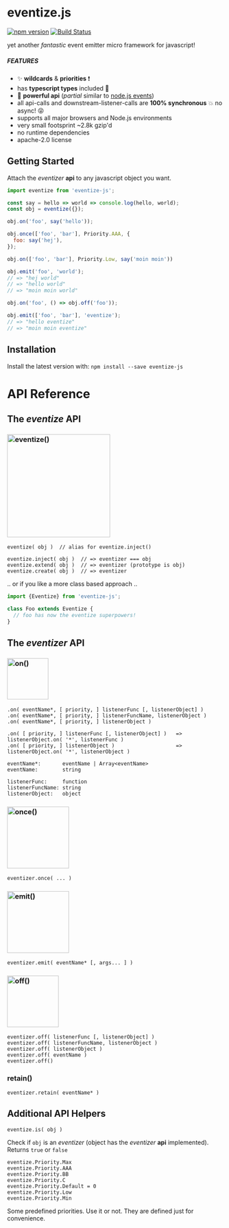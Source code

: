 # eventize.js

[![npm version](https://img.shields.io/npm/v/eventize-js?style=for-the-badge)](https://www.npmjs.com/package/eventize-js)
[![Build Status](https://img.shields.io/travis/spearwolf/eventize.svg?style=for-the-badge)](https://travis-ci.org/spearwolf/eventize)

yet another *fantastic* event emitter micro framework for javascript!

##### FEATURES

- :sparkles: **wildcards** & **priorities** :exclamation:
- has **typescript types** included :tada:
- :rocket: **powerful api** (*partial* similar to [node.js events](https://nodejs.org/api/events.html))
- all api-calls and downstream-listener-calls are **100% synchronous** :boom: no async! :stuck_out_tongue_closed_eyes:
- supports all major browsers and Node.js environments
- very small footsprint ~2.8k gzip'd
- no runtime dependencies
- apache-2.0 license


## Getting Started

Attach the _eventizer_ **api** to any javascript object you want.

```javascript
import eventize from 'eventize-js';

const say = hello => world => console.log(hello, world);
const obj = eventize({});

obj.on('foo', say('hello'));

obj.once(['foo', 'bar'], Priority.AAA, {
  foo: say('hej'),
});

obj.on(['foo', 'bar'], Priority.Low, say('moin moin'))

obj.emit('foo', 'world');
// => "hej world"
// => "hello world"
// => "moin moin world"

obj.on('foo', () => obj.off('foo'));

obj.emit(['foo', 'bar'], 'eventize');
// => "hello eventize"
// => "moin moin eventize"

```


## Installation

Install the latest version with: `npm install --save eventize-js`


# API Reference

## The _eventize_ API

### <img src="https://cdn.rawgit.com/spearwolf/eventize/master/doc/images/eventize.svg" alt="eventize()" width="240">

```
eventize( obj )  // alias for eventize.inject()

eventize.inject( obj )  // => eventizer === obj
eventize.extend( obj )  // => eventizer (prototype is obj)
eventize.create( obj )  // => eventizer
```

.. or if you like a more class based approach ..

```typescript
import {Eventize} from 'eventize-js';

class Foo extends Eventize {
  // foo has now the eventize superpowers!
}
```


## The _eventizer_ API

### <img src="https://cdn.rawgit.com/spearwolf/eventize/master/doc/images/on.svg" alt="on()" width="96">

```
.on( eventName*, [ priority, ] listenerFunc [, listenerObject] )
.on( eventName*, [ priority, ] listenerFuncName, listenerObject )
.on( eventName*, [ priority, ] listenerObject )

.on( [ priority, ] listenerFunc [, listenerObject] )   => listenerObject.on( '*', listenerFunc )
.on( [ priority, ] listenerObject )                    => listenerObject.on( '*', listenerObject )

eventName*:       eventName | Array<eventName>
eventName:        string

listenerFunc:     function
listenerFuncName: string
listenerObject:   object
```


### <img src="https://cdn.rawgit.com/spearwolf/eventize/master/doc/images/once.svg" alt="once()" width="144">

```
eventizer.once( ... )
```


### <img src="https://cdn.rawgit.com/spearwolf/eventize/master/doc/images/emit.svg" alt="emit()" width="144">

```
eventizer.emit( eventName* [, args... ] )
```

### <img src="https://cdn.rawgit.com/spearwolf/eventize/master/doc/images/off.svg" alt="off()" width="120">

```
eventizer.off( listenerFunc [, listenerObject] )
eventizer.off( listenerFuncName, listenerObject )
eventizer.off( listenerObject )
eventizer.off( eventName )
eventizer.off()
```

### retain()

```
eventizer.retain( eventName* )
```


## Additional API Helpers

```
eventize.is( obj )
```

Check if `obj` is an _eventizer_ (object has the _eventizer_ **api** implemented). Returns `true` or `false`

```
eventize.Priority.Max
eventize.Priority.AAA
eventize.Priority.BB
eventize.Priority.C
eventize.Priority.Default = 0
eventize.Priority.Low
eventize.Priority.Min
```

Some predefined priorities. Use it or not. They are defined just for convenience.


